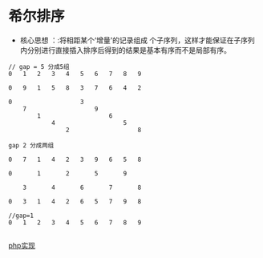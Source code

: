 # 希尔排序

- 核心思想 ：:将相距某个‘增量'的记录组成 个子序列，这样才能保证在子序列内分别进行直接插入排序后得到的结果是基本有序而不是局部有序。

```
// gap = 5 分成5组
0   1   2   3   4   5   6   7   8   9

0   9   1   5   8   3   7   6   4   2

0                   3
    7                   9
        1                   6
            4                   5
                2                   8

gap 2 分成两组

0   7   1   4   2   3   9   6   5   8

0       1       2       5       9

    3       4       6       7       8

0   3   1   4   2   6   5   7   9   8

//gap=1
0   1   2   3   4   5   6   7   8   9


```

[php实现](!./sheel.php)

